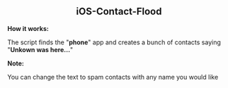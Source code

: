 <h2 align="center"> iOS-Contact-Flood </h2>

**How it works:**

The script finds the "**phone**" app and creates a bunch of contacts saying "**Unkown was here...**"

**Note:**

You can change the text to spam contacts with any name you would like
